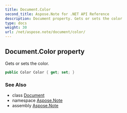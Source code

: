 ```yaml
---
title: Document.Color
second_title: Aspose.Note for .NET API Reference
description: Document property. Gets or sets the color
type: docs
weight: 30
url: /net/aspose.note/document/color/
---
```

## Document.Color property

Gets or sets the color.

```csharp
public Color Color { get; set; }
```

### See Also

* class [Document](../)
* namespace [Aspose.Note](../../document/)
* assembly [Aspose.Note](../../../)



